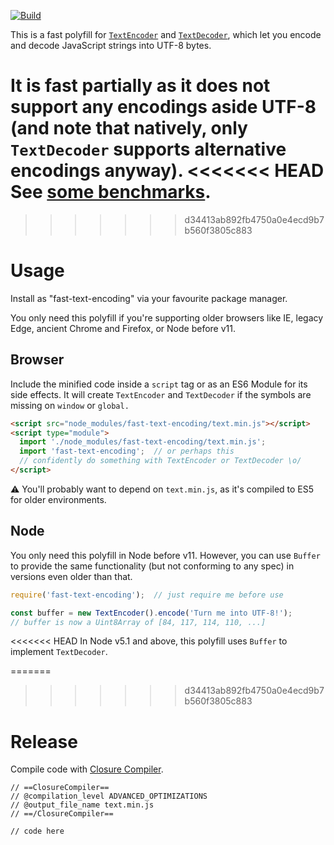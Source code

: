 [![Build](https://api.travis-ci.org/samthor/fast-text-encoding.svg?branch=master)](https://travis-ci.org/samthor/fast-text-encoding)

This is a fast polyfill for [`TextEncoder`][1] and [`TextDecoder`][2], which let you encode and decode JavaScript strings into UTF-8 bytes.

It is fast partially as it does not support any encodings aside UTF-8 (and note that natively, only `TextDecoder` supports alternative encodings anyway).
<<<<<<< HEAD
See [some benchmarks](https://github.com/samthor/fast-text-encoding/tree/master/bench).
=======
>>>>>>> d34413ab892fb4750a0e4ecd9b7b560f3805c883

[1]: https://developer.mozilla.org/en-US/docs/Web/API/TextEncoder
[2]: https://developer.mozilla.org/en-US/docs/Web/API/TextDecoder

# Usage

Install as "fast-text-encoding" via your favourite package manager.

You only need this polyfill if you're supporting older browsers like IE, legacy Edge, ancient Chrome and Firefox, or Node before v11.

## Browser

Include the minified code inside a `script` tag or as an ES6 Module for its side effects.
It will create `TextEncoder` and `TextDecoder` if the symbols are missing on `window` or `global.`

```html
<script src="node_modules/fast-text-encoding/text.min.js"></script>
<script type="module">
  import './node_modules/fast-text-encoding/text.min.js';
  import 'fast-text-encoding';  // or perhaps this
  // confidently do something with TextEncoder or TextDecoder \o/
</script>
```

⚠️ You'll probably want to depend on `text.min.js`, as it's compiled to ES5 for older environments.

## Node

You only need this polyfill in Node before v11.
However, you can use `Buffer` to provide the same functionality (but not conforming to any spec) in versions even older than that.

```js
require('fast-text-encoding');  // just require me before use

const buffer = new TextEncoder().encode('Turn me into UTF-8!');
// buffer is now a Uint8Array of [84, 117, 114, 110, ...]
```

<<<<<<< HEAD
In Node v5.1 and above, this polyfill uses `Buffer` to implement `TextDecoder`.

=======
>>>>>>> d34413ab892fb4750a0e4ecd9b7b560f3805c883
# Release

Compile code with [Closure Compiler](https://closure-compiler.appspot.com/home).

```
// ==ClosureCompiler==
// @compilation_level ADVANCED_OPTIMIZATIONS
// @output_file_name text.min.js
// ==/ClosureCompiler==

// code here
```
